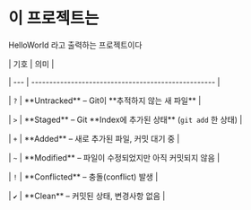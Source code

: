 # 이 프로젝트는

HelloWorld 라고
출력하는 프로젝트이다

| 기호  | 의미                                                  |

| --- | --------------------------------------------------- |

| `?`  | \*\*Untracked\*\* – Git이 \*\*추적하지 않는 새 파일\*\*                |

| `>` | \*\*Staged\*\* – Git \*\*Index에 추가된 상태\*\* (`git add` 한 상태) |

| `+` | \*\*Added\*\* – 새로 추가된 파일, 커밋 대기 중                      |

| `~` | \*\*Modified\*\* – 파일이 수정되었지만 아직 커밋되지 않음      |

| `!`  | \*\*Conflicted\*\* – 충돌(conflict) 발생                   		  |

| `✔` | \*\*Clean\*\* – 커밋된 상태, 변경사항 없음                             |



